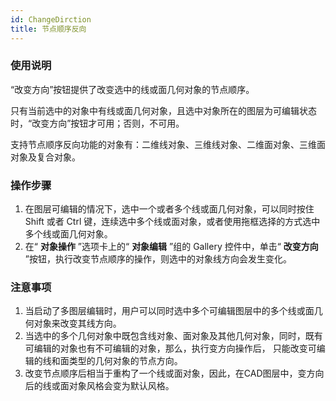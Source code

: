 ```yaml
---
id: ChangeDirction
title: 节点顺序反向  
---  
```

### 使用说明

“改变方向”按钮提供了改变选中的线或面几何对象的节点顺序。

只有当前选中的对象中有线或面几何对象，且选中对象所在的图层为可编辑状态时，“改变方向”按钮才可用；否则，不可用。

支持节点顺序反向功能的对象有：二维线对象、三维线对象、二维面对象、三维面对象及复合对象。

### 操作步骤

1. 在图层可编辑的情况下，选中一个或者多个线或面几何对象，可以同时按住 Shift 或者 Ctrl 键，连续选中多个线或面对象，或者使用拖框选择的方式选中多个线或面几何对象。
2. 在“ **对象操作** ”选项卡上的“ **对象编辑** ”组的 Gallery 控件中，单击“ **改变方向** ”按钮，执行改变节点顺序的操作，则选中的对象线方向会发生变化。

### 注意事项

1. 当启动了多图层编辑时，用户可以同时选中多个可编辑图层中的多个线或面几何对象来改变其线方向。
2. 当选中的多个几何对象中既包含线对象、面对象及其他几何对象，同时，既有可编辑的对象也有不可编辑的对象，那么，执行变方向操作后， 只能改变可编辑的线和面类型的几何对象的节点方向。
3. 改变节点顺序后相当于重构了一个线或面对象，因此，在CAD图层中，变方向后的线或面对象风格会变为默认风格。

